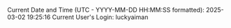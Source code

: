 Current Date and Time (UTC - YYYY-MM-DD HH:MM:SS formatted): 2025-03-02 19:25:16
Current User's Login: luckyaiman
